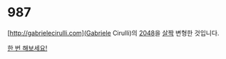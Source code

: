 # 987

[http://gabrielecirulli.com](Gabriele Cirulli)의 [2048](https://git.io/2048)을 [살짝](https://ko.wikipedia.org/wiki/%ED%94%BC%EB%B3%B4%EB%82%98%EC%B9%98_%EC%88%98) 변형한 것입니다.

[한 번 해보세요!](https://987.dle.pw)